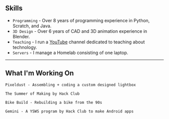 ﻿---
hide:
  - navigation
  - toc
---

## Skills

* `Programming` - Over 8 years of programming experience in Python, Scratch, and Java.
* `3D Design` - Over 6 years of CAD and 3D animation experience in Blender.
* `Teaching` - I run a [YouTube](https://youtube.com/@3XAY) channel dedicated to teaching about technology.
* `Servers` - I manage a Homelab consisting of one laptop.

***

## What I'm Working On

    Pixeldust - Assembling + coding a custom designed lightbox
    
	The Summer of Making by Hack Club

	Bike Build - Rebuilding a bike from the 90s

	Gemini - A YSWS program by Hack Club to make Android apps